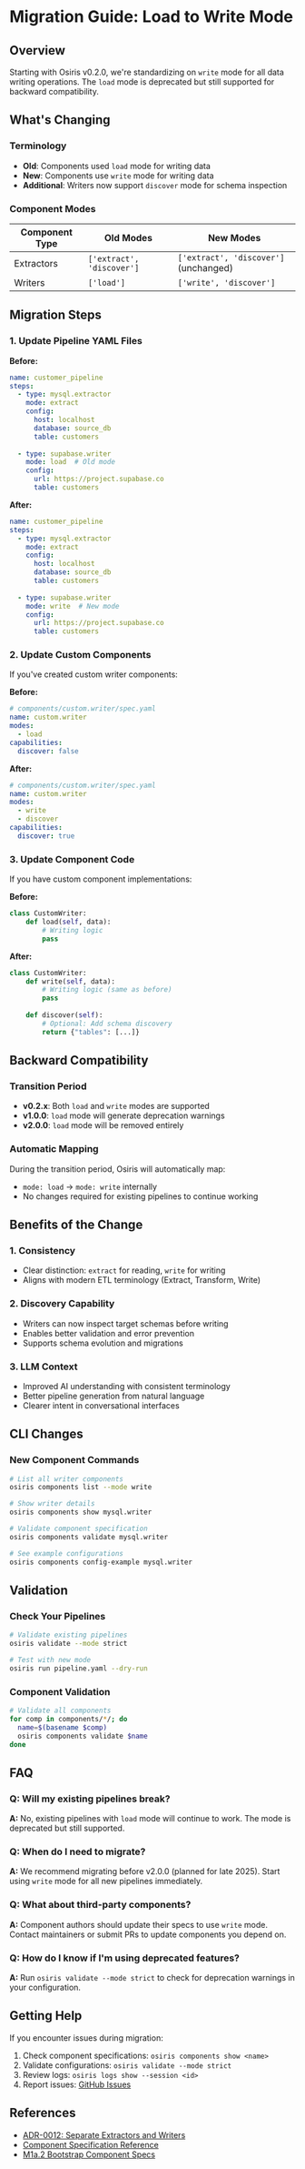 # Migration Guide: Load to Write Mode

## Overview

Starting with Osiris v0.2.0, we're standardizing on `write` mode for all data writing operations. The `load` mode is deprecated but still supported for backward compatibility.

## What's Changing

### Terminology
- **Old**: Components used `load` mode for writing data
- **New**: Components use `write` mode for writing data
- **Additional**: Writers now support `discover` mode for schema inspection

### Component Modes
| Component Type | Old Modes | New Modes |
|---------------|-----------|-----------|
| Extractors | `['extract', 'discover']` | `['extract', 'discover']` (unchanged) |
| Writers | `['load']` | `['write', 'discover']` |

## Migration Steps

### 1. Update Pipeline YAML Files

**Before:**
```yaml
name: customer_pipeline
steps:
  - type: mysql.extractor
    mode: extract
    config:
      host: localhost
      database: source_db
      table: customers
      
  - type: supabase.writer
    mode: load  # Old mode
    config:
      url: https://project.supabase.co
      table: customers
```

**After:**
```yaml
name: customer_pipeline
steps:
  - type: mysql.extractor
    mode: extract
    config:
      host: localhost
      database: source_db
      table: customers
      
  - type: supabase.writer
    mode: write  # New mode
    config:
      url: https://project.supabase.co
      table: customers
```

### 2. Update Custom Components

If you've created custom writer components:

**Before:**
```yaml
# components/custom.writer/spec.yaml
name: custom.writer
modes:
  - load
capabilities:
  discover: false
```

**After:**
```yaml
# components/custom.writer/spec.yaml
name: custom.writer
modes:
  - write
  - discover
capabilities:
  discover: true
```

### 3. Update Component Code

If you have custom component implementations:

**Before:**
```python
class CustomWriter:
    def load(self, data):
        # Writing logic
        pass
```

**After:**
```python
class CustomWriter:
    def write(self, data):
        # Writing logic (same as before)
        pass
    
    def discover(self):
        # Optional: Add schema discovery
        return {"tables": [...]}
```

## Backward Compatibility

### Transition Period
- **v0.2.x**: Both `load` and `write` modes are supported
- **v1.0.0**: `load` mode will generate deprecation warnings
- **v2.0.0**: `load` mode will be removed entirely

### Automatic Mapping
During the transition period, Osiris will automatically map:
- `mode: load` → `mode: write` internally
- No changes required for existing pipelines to continue working

## Benefits of the Change

### 1. Consistency
- Clear distinction: `extract` for reading, `write` for writing
- Aligns with modern ETL terminology (Extract, Transform, Write)

### 2. Discovery Capability
- Writers can now inspect target schemas before writing
- Enables better validation and error prevention
- Supports schema evolution and migrations

### 3. LLM Context
- Improved AI understanding with consistent terminology
- Better pipeline generation from natural language
- Clearer intent in conversational interfaces

## CLI Changes

### New Component Commands
```bash
# List all writer components
osiris components list --mode write

# Show writer details
osiris components show mysql.writer

# Validate component specification
osiris components validate mysql.writer

# See example configurations
osiris components config-example mysql.writer
```

## Validation

### Check Your Pipelines
```bash
# Validate existing pipelines
osiris validate --mode strict

# Test with new mode
osiris run pipeline.yaml --dry-run
```

### Component Validation
```bash
# Validate all components
for comp in components/*/; do
  name=$(basename $comp)
  osiris components validate $name
done
```

## FAQ

### Q: Will my existing pipelines break?
**A:** No, existing pipelines with `load` mode will continue to work. The mode is deprecated but still supported.

### Q: When do I need to migrate?
**A:** We recommend migrating before v2.0.0 (planned for late 2025). Start using `write` mode for all new pipelines immediately.

### Q: What about third-party components?
**A:** Component authors should update their specs to use `write` mode. Contact maintainers or submit PRs to update components you depend on.

### Q: How do I know if I'm using deprecated features?
**A:** Run `osiris validate --mode strict` to check for deprecation warnings in your configuration.

## Getting Help

If you encounter issues during migration:

1. Check component specifications: `osiris components show <name>`
2. Validate configurations: `osiris validate --mode strict`
3. Review logs: `osiris logs show --session <id>`
4. Report issues: [GitHub Issues](https://github.com/osiris/issues)

## References

- [ADR-0012: Separate Extractors and Writers](adr/0012-separate-extractors-and-writers.md)
- [Component Specification Reference](components-spec.md)
- [M1a.2 Bootstrap Component Specs](milestones/m1a.2-bootstrap-component-specs.md)
